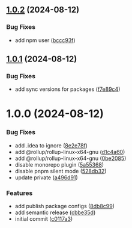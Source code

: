 ## [1.0.2](https://github.com/magnuskma/monopackages/compare/1.0.1...1.0.2) (2024-08-12)


### Bug Fixes

* add npm user ([bccc93f](https://github.com/magnuskma/monopackages/commit/bccc93f6f1c5961d442e046645d69cd21274812c))

## [1.0.1](https://github.com/magnuskma/monopackages/compare/1.0.0...1.0.1) (2024-08-12)


### Bug Fixes

* add sync versions for packages ([f7e89c4](https://github.com/magnuskma/monopackages/commit/f7e89c4b61c01ee2eba899be2c1f2f21401dd8ce))

# 1.0.0 (2024-08-12)


### Bug Fixes

* add .idea to ignore ([8e2e78f](https://github.com/magnuskma/monopackages/commit/8e2e78f7266776e6443d1cda7a3dd43c5c85c5a3))
* add @rollup/rollup-linux-x64-gnu ([d1c4a60](https://github.com/magnuskma/monopackages/commit/d1c4a6056d54daecbf4299fc921008f9ed4d319e))
* add @rollup/rollup-linux-x64-gnu ([0be2085](https://github.com/magnuskma/monopackages/commit/0be208579fc67628b14607a049d407debbe0d624))
* disable monorepo plugin ([5a55368](https://github.com/magnuskma/monopackages/commit/5a553689b83da3a4abf875ac1561cbbc51bb0a8a))
* disable pnpm silent mode ([528db32](https://github.com/magnuskma/monopackages/commit/528db328f03c919a9cd4031a5b25dbe064e19fbe))
* update private ([a496d91](https://github.com/magnuskma/monopackages/commit/a496d91c8fcb69c489927e4dffacd95145f6c803))


### Features

* add publish package configs ([8db8c99](https://github.com/magnuskma/monopackages/commit/8db8c99c92304a9f9f04f24263c91e907d2ec8cd))
* add semantic release ([cbbe35d](https://github.com/magnuskma/monopackages/commit/cbbe35d1a6ac263d6c3f4ba7fe85caadfbc00e24))
* initial commit ([c0117a3](https://github.com/magnuskma/monopackages/commit/c0117a33c461584e93d9a774234fd1e4d6a4ab72))
